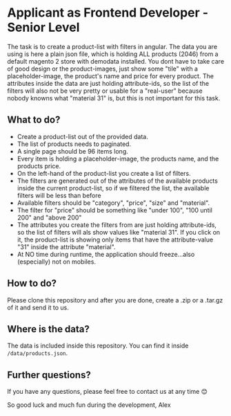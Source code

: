 # Applicant as Frontend Developer - Senior Level

The task is to create a product-list with filters in angular. The data you are
using is here a plain json file, which is holding ALL products (2046) from a
default magento 2 store with demodata installed. You dont have to take care of
good design or the product-images, just show some "tile" with a
placeholder-image, the product's name and price for every product.
The attributes inside the data are just holding attribute-ids, so the list of
the filters will also not be very pretty or usable for a "real-user" because
nobody knowns what "material 31" is, but this is not important for this task.

## What to do?

- Create a product-list out of the provided data.
- The list of products needs to paginated.
- A single page should be 96 items long.
- Every item is holding a placeholder-image, the products name, and the products
  price.
- On the left-hand of the product-list you create a list of filters.
- The filters are generated out of the attributes of the available products
  inside the current product-list, so if we filtered the list, the available
  filters will be less than before
- Available filters should be "category", "price", "size" and "material".
- The filter for "price" should be something like "under 100", "100 until 200"
  and "above 200"
- The attributes you create the filters from are just holding attribute-ids,
  so the list of filters will als show values like "material 31". If you click
  on it, the product-list is showing only items that have the attribute-value
  "31" inside the attribute "material".
- At NO time during runtime, the application should freeze...also (especially)
  not on mobiles.

## How to do?

Please clone this repository and after you are done, create a .zip or a .tar.gz
of it and send it to us.

## Where is the data?

The data is included inside this repository.
You can find it inside `/data/products.json`.

## Further questions?

If you have any questions, please feel free to contact us at any time 😊

So good luck and much fun during the development,
Alex
